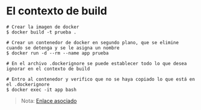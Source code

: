 # El contexto de build

```console
# Crear la imagen de docker
$ docker build -t prueba .

# Crear un contenedor de docker en segundo plano, que se elimine cuando se detenga y se le asigna un nombre
$ docker run -d --rm --name app prueba

# En el archivo .dockerignore se puede establecer todo lo que desea ignorar en el contexto de build

# Entro al contenedor y verifico que no se haya copiado lo que está en el .dockerignore
$ docker exec -it app bash
```

> Nota: [Enlace asociado](https://docs.docker.com/engine/reference/builder/#dockerignore-file)
